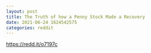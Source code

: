 ```yaml
--- 
layout: post 
title: The Truth of how a Penny Stock Made a Recovery 
date: 2021-06-24 1624542575 
categories: reddit 
--- 
```

https://redd.it/o7197c